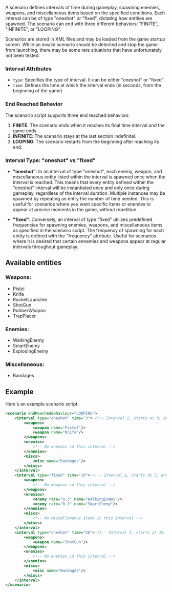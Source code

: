 A scenario defines intervals of time during gameplay, spawning enemies, weapons, and miscellaneous items based on the
specified conditions. Each interval can be of type "oneshot" or "fixed", dictating how entities are spawned. The
scenario can end with three different behaviors: "FINITE", "INFINITE", or "LOOPING".


Scenarios are stored in XML files and may be loaded from the game startup screen. While an invalid scenario should be
detected and stop the game from launching, there may be some rare situations that have unfortunately not been tested.

### Interval Attributes

- `type`: Specifies the type of interval. It can be either "oneshot" or "fixed".
- `time`: Defines the time at which the interval ends (in seconds, from the beginning of the game)

### End Reached Behavior

The scenario script supports three end reached behaviors:

1. **FINITE**: The scenario ends when it reaches its final time interval and the game ends.
2. **INFINITE**: The scenario stays at the last section indefinitel.
3. **LOOPING**: The scenario restarts from the beginning after reaching its end.

### Interval Type: "oneshot" vs "fixed"

- **"oneshot"**: In an interval of type "oneshot", each enemy, weapon, and miscellaneous entity listed within the
  interval is spawned once when the interval is reached. This means that every entity defined within the "oneshot"
  interval will be instantiated once and only once during gameplay, regardless of the interval duration. Multiple
  instances may be spawned by repeating an entry the number of time needed. This is useful for scenarios where you want
  specific items or enemies to appear at precise moments in the game, without repetition.

- **"fixed"**: Conversely, an interval of type "fixed" utilizes predefined frequencies for spawning enemies, weapons, 
  and miscellaneous items as specified in the scenario script. The frequency of spawning for each entity is defined
  with the "frequency" attribute. Useful for scenarios where it is desired that certain ennemies and weapons appear at 
  regular intervals throughout gameplay.

## Available entities
### Weapons:
- Pistol
- Knife
- RocketLauncher
- ShotGun
- RubberWeapon
- TrapPlacer

### Enemies:
- WalkingEnemy
- SmartEnemy
- ExplodingEnemy

### Miscellaneous:
- Bandages

## Example

Here's an example scenario script:

```xml
<scenario endReachedBehaviour="LOOPING">
    <interval type="oneshot" time="3"> <!-- Interval 1, starts at 0, ends at 3, spawns one pistol, one knife, and one bandage -->
        <weapons>
            <weapon name="Pistol"/>
            <weapon name="Knife"/>
        </weapons>
        <enemies>
            <!-- No enemies in this interval -->
        </enemies>
        <miscs>
            <misc name="Bandages"/>
        </miscs>
    </interval>
    <interval type="fixed" time="10"> <!-- Interval 2, starts at 3, ends at 10, spawns WalkingEnemy at a rate of 0.3 per second, and SmartEnemy at 0.1 per second -->
        <weapons>
            <!-- No weapons in this interval -->
        </weapons>
        <enemies>
            <enemy rate="0.3" name="WalkingEnemy"/>
            <enemy rate="0.1" name="SmartEnemy"/>
        </enemies>
        <miscs>
            <!-- No miscellaneous items in this interval -->
        </miscs>
    </interval>
    <interval type="oneshot" time="20"> <!-- Interval 3, starts at 10, ends at 20, spawns one shotgun and one bandage -->
        <weapons>
            <weapon name="ShotGun"/>
        </weapons>
        <enemies>
            <!-- No enemies in this interval -->
        </enemies>
        <miscs>
            <misc name="Bandages"/>
        </miscs>
    </interval>
</scenario>
```